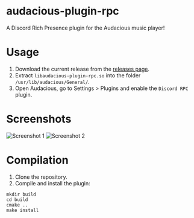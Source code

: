 # audacious-plugin-rpc
A Discord Rich Presence plugin for the Audacious music player!

# Usage
1. Download the current release from the [releases page](https://github.com/crackheadakira/audacious-plugin-rpc/releases).
2. Extract `libaudacious-plugin-rpc.so` into the folder `/usr/lib/audacious/General/`.
3. Open Audacious, go to Settings > Plugins and enable the `Discord RPC` plugin.

# Screenshots
![Screenshot 1](https://i.imgur.com/0l4zP8h.png)
![Screenshot 2](https://i.imgur.com/UmfeJzt.png)

# Compilation
1. Clone the repository.
2. Compile and install the plugin:
```
mkdir build
cd build
cmake ..
make install
```
